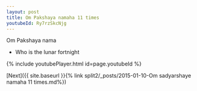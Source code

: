 ```yaml
---
layout: post
title: Om Pakshaya namaha 11 times
youtubeId: Ry7rzSkcNjg
---
```

 
 
Om Pakshaya nama 
 
 -  Who is the lunar fortnight 
 
  
 
  
 
 
 
 
 
 


{% include youtubePlayer.html id=page.youtubeId %}
 
[Next]({{ site.baseurl }}{% link  split2/_posts/2015-01-10-Om sadyarshaye namaha 11 times.md%})
 
